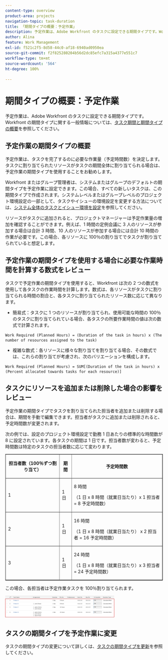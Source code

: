 ```yaml
---
content-type: overview
product-area: projects
navigation-topic: task-duration
title: 「期間タイプの概要：予定作業」
description: 予定作業は、Adobe Workfront のタスクに設定できる期間タイプです。Workfront の期間タイプに関する一般情報については、タスク期間の概要と期間タイプを参照してください。
author: Alina
feature: Work Management
exl-id: f521c2f5-8d58-44c0-af18-6940ad0950ea
source-git-commit: f2f825280204b56d2dc85efc7a315a4377e551c7
workflow-type: tm+mt
source-wordcount: '564'
ht-degree: 100%

---
```


# 期間タイプの概要：予定作業

予定作業は、Adobe Workfront のタスクに設定できる期間タイプです。Workfront の期間タイプに関する一般情報については、[タスク期間と期間タイプの概要](../../../manage-work/tasks/taskdurtn/task-duration-and-duration-type.md)を参照してください。

## 予定作業の期間タイプの概要

予定作業は、タスクを完了するのに必要な作業量（予定時間数）を決定します。タスクに割り当てられたリソースがタスクの期間全体に割り当てられる場合は、予定作業の期間タイプを使用することをお勧めします。

Workfront またはグループ管理者は、システムまたはグループのデフォルトの期間タイプを予定作業に設定できます。この場合、すべての新しいタスクは、この期間タイプで作成されます。システムレベルまたはグループレベルのプロジェクト環境設定の一部として、タスクやイシューの環境設定を変更する方法については、[システム全体のタスクとイシュー環境を設定](../../../administration-and-setup/set-up-workfront/configure-system-defaults/set-task-issue-preferences.md)を参照してください。

リソースがタスクに追加されると、プロジェクトマネージャーは予定作業量の増加を確認することができます。例えば、1 時間の定例会議に 3 人のリソースが参加する場合は合計 3 時間、10 人のリソースが参加する場合には合計 10 時間の作業が必要です。この場合、各リソースに 100％の割り当てでタスクが割り当てられていると想定します。

## 予定作業の期間タイプを使用する場合に必要な作業時間を計算する数式をレビュー

タスクで予定作業の期間タイプを使用すると、Workfront は次の 2 つの数式を使用して各タスクの作業時間を計算します。数式は、各リソースがタスクに割り当てられる時間の割合と、各タスクに割り当てられたリソース数に応じて異なります。

* 簡易式：タスクに 1 つのリソースが割り当てられ、使用可能な時間の 100％のタスクに割り当てられている場合、各タスクの所要作業時間の値は次の数式で計算されます。

```
Work Required (Planned Hours) = (Duration of the task in hours) x (The number of resources assigned to the task)
```

* 複雑な数式：各リソースに様々な割り当てを割り当てる場合、その数式では、これらの割り当てが考慮され、次のバリエーションを構成します。

```
Work Required (Planned Hours) = SUM[(Duration of the task in hours) x (Percent allocated towards tasks for each resource)]
```

## タスクにリソースを追加または削除した場合の影響をレビュー

予定作業の期間タイプでタスクを割り当てられた担当者を追加または削除する場合は、期間を手動で編集できます。担当者がタスクに追加または削除されると、予定時間数が変更されます。

次の例では、設定のプロジェクト環境設定で勤務 1 日あたりの標準的な時間数が 8 に設定されています。各タスクの期間は 1 日です。担当者数が変わると、予定時間数は特定のタスクの担当者数に応じて変わります。

<table border="1" cellspacing="15" cellpadding="1"> 
 <col> 
 <col> 
 <col> 
 <thead> 
  <tr> 
   <th> <p><strong>担当者数（100％ずつ割り当て）</strong> </p> </th> 
   <th> <p><strong>期間</strong> </p> </th> 
   <th> <p><strong>予定時間数</strong> </p> </th> 
  </tr> 
 </thead> 
 <tbody> 
  <tr> 
   <td> <p>1</p> </td> 
   <td> <p>1 日</p> </td> 
   <td> <p>8 時間</p> <p>（1 日 x 8 時間（就業日当たり）x 1 担当者 = 8 予定時間数）</p> </td> 
  </tr> 
  <tr> 
   <td> <p>2</p> </td> 
   <td> <p>1 日</p> </td> 
   <td> <p>16 時間</p> <p>（1 日 x 8 時間（就業日当たり） x 2 担当者 = 16 予定時間数）</p> </td> 
  </tr> 
  <tr> 
   <td> <p>3</p> </td> 
   <td> <p>1 日</p> </td> 
   <td> <p>24 時間</p> <p>（1 日 x 8 時間（就業日当たり）x 3 担当者 = 24 予定時間数）</p> </td> 
  </tr> 
 </tbody> 
</table>

この場合、各担当者は予定作業タスクを 100％割り当てられます。

![](assets/calcwork-350x71.png)

## タスクの期間タイプを予定作業に変更

タスクの期間タイプの変更について詳しくは、[タスクの期間タイプを更新](../../../manage-work/tasks/taskdurtn/update-duration-type-of-task.md)を参照してください。

<!--
<p data-mc-conditions="QuicksilverOrClassic.Draft mode">(NOTE: replaced with new article linked above)</p>
-->

<!--
<ol data-mc-conditions="QuicksilverOrClassic.Draft mode">
<li value="1">Go to a task for which you want to change the Duration Type.</li>
<li value="2"> <p data-mc-conditions="QuicksilverOrClassic.Quicksilver">Click <strong>Task Details</strong> in the left panel, then in the Overview area double click <strong>Duration Type</strong>. </p> </li>
<li value="3">Select <strong>Calculated Work</strong> from the drop-down menu.</li>
<li value="4">Click <strong>Save</strong> <strong>Changes</strong>.</li>
</ol>
-->
